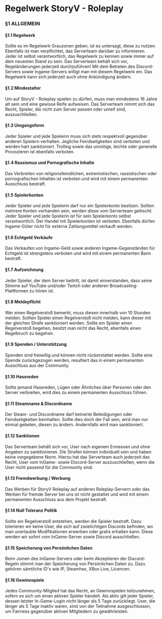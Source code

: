 # Regelwerk StoryV - Roleplay

### §1 ALLGEMEIN

#### §1.1 Regelwerk

Sollte es im Regelwerk Grauzonen geben, ist es untersagt, diese zu nutzen. Ebenfalls ist man verpflichtet, das Serverteam darüber zu informieren. Jeder ist selbst verantwortlich, das Regelwerk zu kennen sowie immer auf dem neuesten Stand zu sein. Das Serverteam behält sich vor, Regeländerungen jederzeit durchzuführen! Mit dem Betreten des Discord-Servers sowie Ingame-Servers willigt man mit diesem Regelwerk ein.
Das Regelwerk kann sich jederzeit auch ohne Ankündigung ändern.

#### §1.2 Mindestalter

Um auf StoryV - Roleplay spielen zu dürfen, muss man mindestens 16 Jahre alt sein und eine gewisse Reife aufweisen. Das Serverteam nimmt sich das Recht, Spieler, die nicht zum Server passen oder unreif sind, auszuschließen.

#### §1.3 Umgangsform

Jeder Spieler und jede Spielerin muss sich stets respektvoll gegenüber anderen Spielern verhalten. Jegliche Feindseligkeiten sind verboten und werden hart sanktioniert. Trolling sowie das unnötige, leichte oder generelle Provozieren ist ebenfalls verboten.

#### §1.4 Rassismus und Pornografische Inhalte

Das Verbreiten von religionsfeindlichen, extremistischen, rassistischen oder pornografischen Inhalten ist verboten und wird mit einem permanenten Ausschluss bestraft.

#### §1.5 Spielerkonten

Jeder Spieler und jede Spielerin darf nur ein Spielerkonto besitzen. Sollten mehrere Konten vorhanden sein, werden diese vom Serverteam gelöscht. Jeder Spieler und jede Spielerin ist für sein Spielerkonto selbst verantwortlich. Der Handel mit Spielerkonten ist verboten. Ebenfalls dürfen Ingame-Güter nicht für externe Zahlungsmittel verkauft werden.

#### §1.6 Echtgeld Verkäufe

Das Verkaufen von Ingame-Geld sowie anderen Ingame-Gegenständen für Echtgeld ist strengstens verboten und wird mit einem permanenten Bann bestraft.

#### §1.7 Aufzeichnung

Jeder Spieler, der dem Server beitritt, ist damit einverstanden, dass seine Stimme auf YouTube und/oder Twitch oder anderen Broadcasting-Plattformen zu hören ist.

#### §1.8 Meldepflicht

Wer einen Regelverstoß bemerkt, muss diesen innerhalb von 10 Stunden melden. Sollten Spieler einen Regelverstoß nicht melden, kann dieser mit der gleichen Strafe sanktioniert werden. Sollte ein Spieler einen Regelverstoß begehen, besitzt man nicht das Recht, ebenfalls einen Regelbruch zu begehen.

#### §1.9 Spenden / Unterstützung

Spenden sind freiwillig und können nicht rückerstattet werden. Sollte eine Spende zurückgezogen werden, resultiert das in einem permanenten Ausschluss aus der Community.

#### §1.10 Hassreden

Sollte jemand Hassreden, Lügen oder Ähnliches über Personen oder den Server verbreiten, wird dies zu einem permanenten Ausschluss führen.

#### §1.11 Steamname & Discordname

Der Steam- und Discordname darf keinerlei Beleidigungen oder Feindseligkeiten beinhalten. Sollte dies doch der Fall sein, wird man nur einmal gebeten, diesen zu ändern. Andernfalls wird man sanktioniert.

#### §1.12 Sanktionen

Das Serverteam behält sich vor, User nach eigenem Ermessen und ohne Angaben zu sanktionieren. Die Strafen können individuell sein und haben keine vorgegebene Norm.
Hierzu hat das Serverteam auch jederzeit das Recht, User vom InGame- sowie Discord-Server auszuschließen, wenn die User nicht passend für die Community sind.

#### §1.13 Fremdwerbung / Werbung

Das Werben für StoryV Roleplay auf anderen Roleplay-Servern oder das Werben für fremde Server bei uns ist nicht gestattet und wird mit einem permanenten Ausschluss aus dem Projekt bestraft.

#### §1.14 Null Toleranz Politik

Sollte ein Regelverstoß entstehen, werden die Spieler bestraft. Dazu tolerieren wir keine User, die sich auf zwielichtigen Discords befinden, wo man unerlaubte Modifikationen erwerben oder gratis erhalten kann. Diese werden wir sofort vom InGame-Server sowie Discord ausschließen.

#### §1.15 Speicherung von Persönlichen Daten

Beim Joinen des InGame-Servers oder beim Akzeptieren der Discord-Regeln stimmt man der Speicherung von Persönlichen Daten zu. Dazu gehören sämtliche ID's wie IP, Steamhex, XBox Live, Licencen.

#### §1.16 Gewinnspiele

Jedes Community-Mitglied hat das Recht, an Gewinnspielen teilzunehmen, sofern es sich um einen aktiven Spieler handelt. Als aktiv gilt jeder Spieler, dessen letzter In-Game-Login nicht länger als 5 Tage zurückliegt. User, die länger als 5 Tage inaktiv waren, sind von der Teilnahme ausgeschlossen, um Fairness gegenüber aktiven Mitgliedern zu gewährleisten.
